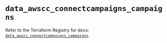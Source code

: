 # `data_awscc_connectcampaigns_campaigns`

Refer to the Terraform Registry for docs: [`data_awscc_connectcampaigns_campaigns`](https://registry.terraform.io/providers/hashicorp/awscc/0.70.0/docs/data-sources/connectcampaigns_campaigns).
